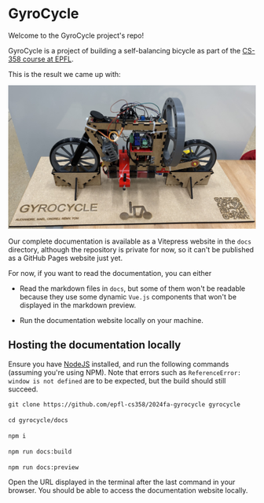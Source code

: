 # GyroCycle

Welcome to the GyroCycle project's repo!

GyroCycle is a project of building a self-balancing bicycle as part of the [CS-358 course at EPFL](https://edu.epfl.ch/coursebook/en/making-intelligent-things-a-CS-358-A).

This is the result we came up with:

![The result bicycle on its stand.](docs/public/images/stand.jpg)

Our complete documentation is available as a Vitepress website in the `docs` directory, although the repository is private for now, so it can't be published as a GitHub Pages website just yet.

For now, if you want to read the documentation, you can either

- Read the markdown files in `docs`, but some of them won't be readable because they use some dynamic `Vue.js` components that won't be displayed in the markdown preview.

- Run the documentation website locally on your machine.

## Hosting the documentation locally

Ensure you have [NodeJS](https://nodejs.org/en) installed, and run the following commands (assuming you're using NPM). Note that errors such as `ReferenceError: window is not defined` are to be expected, but the build should still succeed.

```
git clone https://github.com/epfl-cs358/2024fa-gyrocycle gyrocycle

cd gyrocycle/docs

npm i

npm run docs:build

npm run docs:preview
```

Open the URL displayed in the terminal after the last command in your browser. You should be able to access the documentation website locally.
